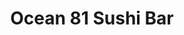 ---
layout: place
title: "Ocean 81 Sushi Bar"
permalink: /oklahoma/oklahoma-city/ocean-81-sushi-bar.html
stateAbbr: OK
stateName: Oklahoma
cityName: Oklahoma City
seo:
  name: "Ocean 81 Sushi Bar"
  type: Restaurant
  links: https://ocean81.com/
description: "Ocean 81 Sushi Bar serves delicious sushi in Oklahoma City, Oklahoma. Try fresh Japanese dishes for a great dining experience. "
place_id: ChIJidA6KVUasocRLezX80q1C1A
photos:
  - name: >-
      places/ChIJidA6KVUasocRLezX80q1C1A/photos/AeeoHcJOno1rihbyWmD5_aWf9QgtSZkFR_VefFvCvkDWMg-24RTbo8ANyD0XeyVdZWdPh5L8zzZLbSNlDxxC9tUnCbG-TsQXKek94yg-Xj4Y-NDoEA8qlAzHJS2eHLFUDqzBLS_Caa27StGfx1r8vxhsYrDtzkUonIi5dA1SPNDfrcsEzoBGGJChKDypsF2V4-xdqKaK3_rupltdg6DytXS9K8ridLsLpCaclxRfn6-i4hfdClrN_KAwOzu75dBolQwVRWi_TuOreyCMKlmz6mQiEix7nDINHuLf-en2GRToW4c1qg
    widthPx: 1364
    heightPx: 1024
    authorAttributions:
      - displayName: Ocean 81 Sushi Bar
        uri: https://maps.google.com/maps/contrib/102929896427967075322
        photoUri: >-
          https://lh3.googleusercontent.com/a-/ALV-UjVZARXC88LB205KRBLURfFwbkH0EjJ_TmIEUJTudz5DkoY2moc=s100-p-k-no-mo
    flagContentUri: >-
      https://www.google.com/local/imagery/report/?cb_client=maps_api_places.places_api&image_key=!1e10!2sAF1QipOQAm8suwnqdX8SkV4HkR8M0QUa1z27uT7MzIIk&hl=en-US
    googleMapsUri: >-
      https://www.google.com/maps/place//data=!3m4!1e2!3m2!1sAF1QipOQAm8suwnqdX8SkV4HkR8M0QUa1z27uT7MzIIk!2e10!4m2!3m1!1s0x87b21a55293ad089:0x500bb54af3d7ec2d
  - name: >-
      places/ChIJidA6KVUasocRLezX80q1C1A/photos/AeeoHcIEy_cPiPpPpKTXG-Wn9ZxeiQv6nCZmHKxKcTlPgtNpm9bQQAKsIPmSeFCwwnbZsivJDG8kGF-Dup_Oz2t5hhnNTr2b3fSmT1lyjxEppMpAVigYFoHagKNE4Q4Mq6rT85d9Raa3KEIRLG-766VJcZkxx0MnvY8GOfw-XNgBxmaVss_5qxoFRLFxbYlmx-r_8DC-8r5BNyl0KF8nvpehn30v9SoznRvmiZh2rxUCYxtpv1mL8qc614fI9lYZ52kz_fZeFvbd4HO6Sk1TGUiXXP6VkYGWRlFYDIJJarqDrFuqQA
    widthPx: 1024
    heightPx: 1364
    authorAttributions:
      - displayName: Ocean 81 Sushi Bar
        uri: https://maps.google.com/maps/contrib/102929896427967075322
        photoUri: >-
          https://lh3.googleusercontent.com/a-/ALV-UjVZARXC88LB205KRBLURfFwbkH0EjJ_TmIEUJTudz5DkoY2moc=s100-p-k-no-mo
    flagContentUri: >-
      https://www.google.com/local/imagery/report/?cb_client=maps_api_places.places_api&image_key=!1e10!2sAF1QipPUL_6-P7pCBXHXyA_5KaFB16qYXg_VKYAYwbgc&hl=en-US
    googleMapsUri: >-
      https://www.google.com/maps/place//data=!3m4!1e2!3m2!1sAF1QipPUL_6-P7pCBXHXyA_5KaFB16qYXg_VKYAYwbgc!2e10!4m2!3m1!1s0x87b21a55293ad089:0x500bb54af3d7ec2d
  - name: >-
      places/ChIJidA6KVUasocRLezX80q1C1A/photos/AeeoHcJNRyWB_SsHq7Sc0vuzAb2e8yO8kXafSOE6apfBf5NWSFUViu3QgNX4gble4Yqs4bcfrdbi6508pLLkSu80hun2SDitQalWK7uM9HAg_vv6UyV7DiM2dnNddnALiJF75bzDNuCi6RzZlDrdmAPSQzElLjCcvtLHttcPt1HjEnHoGJljZlMEBhu3KT7xJNq3-SC6SlJK1KTtS6Lud84J2G8d84FqrB374ic5lSZTBoZxl6oHNrGvPHOZBi4_jp4GA5OCIFADJnvoFjArDUi6OCKHVbqoXZMy7V0jLdqJD4NA_530IWk-JceZVhMeZqaz_sBl3Xu-0cFLYpsNCeUTlwtDsSnKekd2l9JG_fnpsZ7KEzW7Eh3F7vfEy1LQygP3E4LHmA56wNDgXt9SBiXynHQE5teNB7ovepIxoDYwsJpRmw
    widthPx: 3024
    heightPx: 4032
    authorAttributions:
      - displayName: Dustin Briscoe
        uri: https://maps.google.com/maps/contrib/105205306027681856305
        photoUri: >-
          https://lh3.googleusercontent.com/a/ACg8ocJHVUXWR_BXDlb65_PHjIgFrSsoJSTplwo4r5qIcytRwn19aQ=s100-p-k-no-mo
    flagContentUri: >-
      https://www.google.com/local/imagery/report/?cb_client=maps_api_places.places_api&image_key=!1e10!2sCIHM0ogKEICAgID7nur5Zg&hl=en-US
    googleMapsUri: >-
      https://www.google.com/maps/place//data=!3m4!1e2!3m2!1sCIHM0ogKEICAgID7nur5Zg!2e10!4m2!3m1!1s0x87b21a55293ad089:0x500bb54af3d7ec2d
  - name: >-
      places/ChIJidA6KVUasocRLezX80q1C1A/photos/AeeoHcI1vApsAZvl9sQAiw3wjngjNMWF8Ky5IOEY9Sq_jgrnEnm_BeQNieBWDhYTKeMdbgmqBkQn2bw61sdpMZjCxBCGoqwhZBwkxP_tN0ymgfJrDYGSHfiJlyNjzN83MmV-PRoRrhmfzdr4u7taGKwfUFPbvv7St6_ZDL2h1YgTzGDXzBERLnLOla6rcaxj71h7yVCo6c7U6o8aUD4QQda5HM9IaO7gJcpwIWZ7QwAhU56J6FHiR3sAUxnBx5na3egnzCnbqvEQd7usxr78U7fVJi7EBkjud3mhcqwea3UrZmiJoA
    widthPx: 1364
    heightPx: 1024
    authorAttributions:
      - displayName: Ocean 81 Sushi Bar
        uri: https://maps.google.com/maps/contrib/102929896427967075322
        photoUri: >-
          https://lh3.googleusercontent.com/a-/ALV-UjVZARXC88LB205KRBLURfFwbkH0EjJ_TmIEUJTudz5DkoY2moc=s100-p-k-no-mo
    flagContentUri: >-
      https://www.google.com/local/imagery/report/?cb_client=maps_api_places.places_api&image_key=!1e10!2sAF1QipOqVGtPEUdqbDuJz_fLp8VS1NiFEIfjgwHy6CKZ&hl=en-US
    googleMapsUri: >-
      https://www.google.com/maps/place//data=!3m4!1e2!3m2!1sAF1QipOqVGtPEUdqbDuJz_fLp8VS1NiFEIfjgwHy6CKZ!2e10!4m2!3m1!1s0x87b21a55293ad089:0x500bb54af3d7ec2d
  - name: >-
      places/ChIJidA6KVUasocRLezX80q1C1A/photos/AeeoHcJN59vSdvZLhjME7FguNlG3RKHeqgxrsWs6CbzFMuiBFSoC2yum9dyAhaQ9-2agER_czS71jeJe3CN4Dr3o23m4CQpUYCxj4nCNMuA2iRVjUK4Rs2K41RifztAQ9rbWuI3YUGr6xHFWEPoExPpBnj-qp3L1qvA2qf1O1tIEH6a7Fgx9YiahRLbXqRhdxUWi4rDCrfawWKIfTaDY_R6tg3cjtgHv26-t3w3exM6Mh1JoElEznPvi6OHyXwdSF-qhaTWYzWyF8vDJmUpv5uRmCrJnbpM8p4WYD1pQLmNk47w7iQ
    widthPx: 1535
    heightPx: 1024
    authorAttributions:
      - displayName: Ocean 81 Sushi Bar
        uri: https://maps.google.com/maps/contrib/102929896427967075322
        photoUri: >-
          https://lh3.googleusercontent.com/a-/ALV-UjVZARXC88LB205KRBLURfFwbkH0EjJ_TmIEUJTudz5DkoY2moc=s100-p-k-no-mo
    flagContentUri: >-
      https://www.google.com/local/imagery/report/?cb_client=maps_api_places.places_api&image_key=!1e10!2sAF1QipPzCHQ0vhl6M3JiIQ-WmgUY5ByXJ6roT2LOl3sZ&hl=en-US
    googleMapsUri: >-
      https://www.google.com/maps/place//data=!3m4!1e2!3m2!1sAF1QipPzCHQ0vhl6M3JiIQ-WmgUY5ByXJ6roT2LOl3sZ!2e10!4m2!3m1!1s0x87b21a55293ad089:0x500bb54af3d7ec2d
  - name: >-
      places/ChIJidA6KVUasocRLezX80q1C1A/photos/AeeoHcKhj7Dsq0a8laFfUTnP125YFuYT9zG135jLk3x553U7BAvGmQ6PIZNKzRdZ92xD6t15g1QFpjs3PN7JLR5FX2ZALsWZqSLVWzusd7vpEaokouoYi34z0QL-OS8-JhY8mOtKl6jrVjhab0oPmNaK7GwsoBerPDnWf36vtWOnV5aa8Pri1227DTKME1KlL-ZaKTYMQsagB6rNtOj3eSDijNg8vUWVNS6VA4cLSoV-jRhNfOPXV2U9YzDggCu504-Jtnng2EBoGwClnvf3ENA8TnfKj99bjUsOK8YX1hT9IRGweeN-C9P4nH3ktbSXg_IjCauwkEebF-ERFSIUsgVuBlaMplpsimO-Co8RMH29zbM0DIgAK-ObezoEiAVDd3PJnyHc0Frhh7yuzVJr0kO6nxzMs6Ko4b97UeqtXmf08OYRCw
    widthPx: 3024
    heightPx: 4032
    authorAttributions:
      - displayName: JONCIA JOHNSON
        uri: https://maps.google.com/maps/contrib/114934086377842741778
        photoUri: >-
          https://lh3.googleusercontent.com/a-/ALV-UjWxERSEqrGglBWvMywyEtvIuaL8pr-coAE5G1qtEQnnhNEP5wjwtQ=s100-p-k-no-mo
    flagContentUri: >-
      https://www.google.com/local/imagery/report/?cb_client=maps_api_places.places_api&image_key=!1e10!2sCIHM0ogKEICAgIDGlZ3TOg&hl=en-US
    googleMapsUri: >-
      https://www.google.com/maps/place//data=!3m4!1e2!3m2!1sCIHM0ogKEICAgIDGlZ3TOg!2e10!4m2!3m1!1s0x87b21a55293ad089:0x500bb54af3d7ec2d
  - name: >-
      places/ChIJidA6KVUasocRLezX80q1C1A/photos/AeeoHcJRpeQnZu9Fuyf0ok1ssxSmarRgFhqsMmAUwhG4UJEkXJhYWtLLI9f5JMqlJHtlV3SbyaBIBUx1v6LWak-lIIaPrHINAm4Rw_j0wsQc-0a2GZYjpLD4UPlgEHB-SGj_jHo_eLI4NsVpPjUakjiuCps62jPDNoNCfrVPmbhQK4Ye6lTmqsb46Gs1iKtAB9e-Vqon6uJmgYw4CVqaGnqzu_45cnBmWczcGz951pBHFV4uPpdBcrym3GZprthuA6VJ41tlgg-wACeu-UHHKVN0cw6ERESPLtpLMuV0iEyd483OTSyj0S9ILDpDucE7wCFOYWSaTuTxc1lUYSvA8zQBN_yualh0Ab_qTpr2ZQDRi3MjVcbH46eNUCaAQvVk8scesASk5lO-8hCUpCTK7_tnI_7yqU2yj41KhoOGZpvR-tOaIc1G
    widthPx: 4032
    heightPx: 3024
    authorAttributions:
      - displayName: Brando Anderson
        uri: https://maps.google.com/maps/contrib/103757043556909295340
        photoUri: >-
          https://lh3.googleusercontent.com/a-/ALV-UjWFIGnorRYX85ubW2lUvECdpjtsLlKCUQH0QfiNg5e2SRS-oyHY=s100-p-k-no-mo
    flagContentUri: >-
      https://www.google.com/local/imagery/report/?cb_client=maps_api_places.places_api&image_key=!1e10!2sCIHM0ogKEICAgICEiKLZgQE&hl=en-US
    googleMapsUri: >-
      https://www.google.com/maps/place//data=!3m4!1e2!3m2!1sCIHM0ogKEICAgICEiKLZgQE!2e10!4m2!3m1!1s0x87b21a55293ad089:0x500bb54af3d7ec2d
  - name: >-
      places/ChIJidA6KVUasocRLezX80q1C1A/photos/AeeoHcLPSRvEIKyR0Up67rL0pirpd7apnbg2HYB6IBkflBB1p-YGxbysVgkeshLQ8ck4DMRxBTZ21lu8e1b88Z_qWfRMYlh6B-_PyBuetbT6MqE1RKXtqeGpNcW9dPZosSHTnF9g2JzBLNx8oQUvQiNWP0NyGgJ1zTxUb5Y_htJtOZrS7TFUaEuQyRYJyPSyackEu3J22cZ6Wyxs-Zs4Na5k3s2Rz0z_QLB-LbBHmZonBHjKWQV9gVVGxMi3_aAV1_AoiHXKT845s0MnQ6S6Xw_CAuLhGOOeH1Bp3lfBD8gXlqM_Vc4gFGy1k509A5hA-1IAitZ0cTeTl8cqZBRU3F_yzOGMKvUZO9lX8XJRbfoUhxshbSD9loyNG89ZaxPxIDA0H1-EzK4tzXxRMrwL0l4M_l62Wfh-N0ve90dwav0wvUd7b2Ne
    widthPx: 4032
    heightPx: 3024
    authorAttributions:
      - displayName: Lexi Smith
        uri: https://maps.google.com/maps/contrib/110772029267682885258
        photoUri: >-
          https://lh3.googleusercontent.com/a-/ALV-UjXN2sQdGObNlJe7z55rcGR9xrpAqOBpdu55Mz-Y9wfqUUe6jVnV=s100-p-k-no-mo
    flagContentUri: >-
      https://www.google.com/local/imagery/report/?cb_client=maps_api_places.places_api&image_key=!1e10!2sCIHM0ogKEICAgID4xJ3W8AE&hl=en-US
    googleMapsUri: >-
      https://www.google.com/maps/place//data=!3m4!1e2!3m2!1sCIHM0ogKEICAgID4xJ3W8AE!2e10!4m2!3m1!1s0x87b21a55293ad089:0x500bb54af3d7ec2d
  - name: >-
      places/ChIJidA6KVUasocRLezX80q1C1A/photos/AeeoHcKUOzHFL6ceVIi48_bzDNpXe405v_xFU9nVM2I5OK3dC8a6Qp1Ujm47YVqCDyCKT-moeociz0q4cY_UmH4QK7swKPj5mfiQvjBoPNzrnmyTTvMQNQMrhBFI7LzBc1KnClF53bpTUanlICm9DRdlxsFGsCNhCe--FOOvNg3RJKDXJcxBJeNjl7DMr_0lIdFXhEMpAnNI4dwFld3io1NSTi2j_5yZY9IM9VjhoLTWjpMmzWmomnTnlLNMAew7tGVoLMhEhJuDkApau8ixY_jHfG_F4gCIOh7Oe0U7c-ZZ8DTUv6DLcvcd9ENabNSUtTpW1cKZyH-DeYELGEkWRd4hPLXbzhxjNPxshdNpBo5gq764rFB8lauQEB50xYEQSvoZVwOmPdPY2kxfWsyVr-VSrnvwrpN7CfZa5QwNKr6SL3cQsw
    widthPx: 4032
    heightPx: 3024
    authorAttributions:
      - displayName: Paul Coffey
        uri: https://maps.google.com/maps/contrib/110984638812890655273
        photoUri: >-
          https://lh3.googleusercontent.com/a-/ALV-UjUielBYpdsMLlxf2Lr_qwLAglw_yXvyMwDnDTpBb-Cl8TC4Wlkk=s100-p-k-no-mo
    flagContentUri: >-
      https://www.google.com/local/imagery/report/?cb_client=maps_api_places.places_api&image_key=!1e10!2sCIHM0ogKEICAgICc0uGIOA&hl=en-US
    googleMapsUri: >-
      https://www.google.com/maps/place//data=!3m4!1e2!3m2!1sCIHM0ogKEICAgICc0uGIOA!2e10!4m2!3m1!1s0x87b21a55293ad089:0x500bb54af3d7ec2d
  - name: >-
      places/ChIJidA6KVUasocRLezX80q1C1A/photos/AeeoHcIszIhhF3G7PBUVUflCGiPe8grUbMGnzYKUKYslklOWw5llGHrTUVp0rKwKU2h4lG4fjXg3jJWCrXAY2kpDsL2g61lUvB3NpPVWFmSGb4YxVoaoZb3aHrJ__T65C6i4s-KyxtU0wyDf0ycPrV0M88mqnmvo_LToeRKvudCAFYuQQ7tOrvDo38dgiWKi6SCpNMwSGVfydbjmc5KBNW_ulRA0HkN83ajXZG94nV2zMnQirNfgwO1mhwpxIR6xiqeGIT6te6Zl3wZK6N9go35OEXKbsYKGaGfbaxHbdjbncz8oVqZFEKYWn6vxhEqkwISUUCPmuGy-RN2tjJ_TNZhfDquZf7YuefVVhv1NsajZMbv8-WSTmSwVYcB2zPZjvc1POQ77x3YoQ0t0QSDrV2Gji14HVdaH6b4P195ruDVSukII7kOC
    widthPx: 4032
    heightPx: 3024
    authorAttributions:
      - displayName: Thanh Le
        uri: https://maps.google.com/maps/contrib/110516859400635109612
        photoUri: >-
          https://lh3.googleusercontent.com/a-/ALV-UjVPPfNg_34lyzND7Ajhpsp3vkgqcI8HmdcI8dcGGufJGlK6f5NM=s100-p-k-no-mo
    flagContentUri: >-
      https://www.google.com/local/imagery/report/?cb_client=maps_api_places.places_api&image_key=!1e10!2sCIHM0ogKEICAgIDswLH90wE&hl=en-US
    googleMapsUri: >-
      https://www.google.com/maps/place//data=!3m4!1e2!3m2!1sCIHM0ogKEICAgIDswLH90wE!2e10!4m2!3m1!1s0x87b21a55293ad089:0x500bb54af3d7ec2d
address: 7508 N May Ave, Oklahoma City, OK 73116, USA
street: 7508 N May Ave
city: Oklahoma City
state: OK
zip: '73116'
country: USA
neighborhood: Central Oklahoma City
latitude: '35.546600'
longitude: '-97.565156'
accessibility_options:
  wheelchairAccessibleParking: true
  wheelchairAccessibleEntrance: true
  wheelchairAccessibleRestroom: true
  wheelchairAccessibleSeating: true
business_status: OPERATIONAL
name: Ocean 81 Sushi Bar
google_maps_links:
  directionsUri: >-
    https://www.google.com/maps/dir//''/data=!4m7!4m6!1m1!4e2!1m2!1m1!1s0x87b21a55293ad089:0x500bb54af3d7ec2d!3e0
  placeUri: https://maps.google.com/?cid=5767903081301273645
  writeAReviewUri: >-
    https://www.google.com/maps/place//data=!4m3!3m2!1s0x87b21a55293ad089:0x500bb54af3d7ec2d!12e1
  reviewsUri: >-
    https://www.google.com/maps/place//data=!4m4!3m3!1s0x87b21a55293ad089:0x500bb54af3d7ec2d!9m1!1b1
  photosUri: >-
    https://www.google.com/maps/place//data=!4m3!3m2!1s0x87b21a55293ad089:0x500bb54af3d7ec2d!10e5
primary_type: Sushi Restaurant
opening_hours:
  regular:
    - 'Monday: 11:00 AM – 2:00 PM, 5:00 – 9:00 PM'
    - 'Tuesday: 11:00 AM – 2:00 PM, 5:00 – 9:00 PM'
    - 'Wednesday: 11:00 AM – 2:00 PM, 5:00 – 9:00 PM'
    - 'Thursday: 11:00 AM – 2:00 PM, 5:00 – 9:00 PM'
    - 'Friday: 11:00 AM – 2:00 PM, 5:00 – 9:00 PM'
    - 'Saturday: 5:00 – 9:00 PM'
    - 'Sunday: Closed'
  current:
    - 'Monday: 11:00 AM – 2:00 PM, 5:00 – 9:00 PM'
    - 'Tuesday: 11:00 AM – 2:00 PM, 5:00 – 9:00 PM'
    - 'Wednesday: 11:00 AM – 2:00 PM, 5:00 – 9:00 PM'
    - 'Thursday: 11:00 AM – 2:00 PM, 5:00 – 9:00 PM'
    - 'Friday: 11:00 AM – 2:00 PM, 5:00 – 9:00 PM'
    - 'Saturday: 5:00 – 9:00 PM'
    - 'Sunday: Closed'
secondary_opening_hours:
  regular:
    weekdayDescriptions: null
    type: null
  current:
    weekdayDescriptions: null
    type: null
phone: (405) 842-3764
price_level: PRICE_LEVEL_MODERATE
price_range: null
rating: '4.5'
rating_count: 0
website: https://ocean81.com/
reviews: null
parking_options: null
payment_options: null
allow_dogs: null
curbside_pickup: null
delivery: null
dine_in: null
good_for_children: null
good_for_groups: null
good_for_sports: null
live_music: null
menu_for_children: null
outdoor_seating: null
reservable: null
restroom: null
serves_beer: null
serves_breakfast: null
serves_brunch: null
serves_cocktails: null
serves_coffee: null
serves_dinner: null
serves_dessert: null
serves_lunch: null
serves_vegetarian_food: null
serves_wine: null
takeout: null
update_category: essentials
summary: null

---